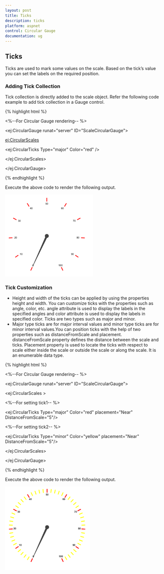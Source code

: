 ```yaml
---
layout: post
title: Ticks
description: ticks
platform: aspnet
control: Circular Gauge
documentation: ug
---
```


## Ticks

Ticks are used to mark some values on the scale. Based on the tick’s value you can set the labels on the required position.

### Adding Tick Collection 

Tick collection is directly added to the scale object. Refer the following code example to add tick collection in a Gauge control.


{% highlight html %}


<%--For Circular Gauge rendering-- %>

<ej:CircularGauge runat="server" ID="ScaleCircularGauge">

<Scales>

<ej:CircularScales>

<TickCollection>

<ej:CircularTicks Type="major" Color="red" />

</TickCollection>

</ej:CircularScales>

</Scales>

</ej:CircularGauge>

{% endhighlight %}

Execute the above code to render the following output.

 ![C:/Users/karthigeyan/Desktop/sa.png](Ticks_images/Ticks_img1.png)





### Tick Customization

* Height and width of the ticks can be applied by using the properties height and width. You can customize ticks with the properties such as angle, color, etc. angle attribute is used to display the labels in the specified angles and color attribute is used to display the labels in specified color. Ticks are two types such as major and minor.
* Major type ticks are for major interval values and minor type ticks are for minor interval values.You can position ticks with the help of two properties such as distanceFromScale and placement. distanceFromScale property defines the distance between the scale and ticks.  Placement property is used to locate the ticks with respect to scale either inside the scale or outside the scale or along the scale. It is an enumerable data type.


{% highlight html %}


<%--For Circular Gauge rendering-- %>

<ej:CircularGauge runat="server" ID="ScaleCircularGauge">

<Scales>

<ej:CircularScales >

<TickCollection>

<%--For setting tick1-- %>

<ej:CircularTicks Type="major" Color="red" placement="Near"  DistanceFromScale="5"/>

<%--For setting tick2-- %>

<ej:CircularTicks Type="minor" Color="yellow" placement="Near" DistanceFromScale="5"/>

</TickCollection>

</ej:CircularScales>

</Scales>

</ej:CircularGauge>

{% endhighlight %}

Execute the above code to render the following output.

![](Ticks_images/Ticks_img2.png)






